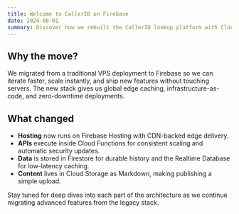 ```yaml
---
title: Welcome to CallerID on Firebase
date: 2024-08-01
summary: Discover how we rebuilt the CallerID lookup platform with Cloud Functions, Firestore, Realtime Database, and Storage.
---
```


## Why the move?

We migrated from a traditional VPS deployment to Firebase so we can iterate faster, scale instantly, and ship new features without touching servers. The new stack gives us global edge caching, infrastructure-as-code, and zero-downtime deployments.

## What changed

* **Hosting** now runs on Firebase Hosting with CDN-backed edge delivery.
* **APIs** execute inside Cloud Functions for consistent scaling and automatic security updates.
* **Data** is stored in Firestore for durable history and the Realtime Database for low-latency caching.
* **Content** lives in Cloud Storage as Markdown, making publishing a simple upload.

Stay tuned for deep dives into each part of the architecture as we continue migrating advanced features from the legacy stack.
